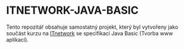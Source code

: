 # ITNETWORK-JAVA-BASIC
Tento repozitář obsahuje  samostatný projekt, který byl vytvořeny jako součást kurzu na [ITnetwork](https://itnetwork.cz) se specifikací Java Basic (Tvorba www aplikací).
